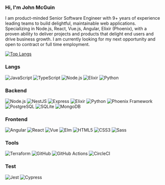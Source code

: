 ### Hi, I'm John McGuin

I am product-minded Senior Software Engineer with 9+ years of experience leading teams to build delightful, maintainable web applications. Specializing in Node.js, React, Vue.js, Angular, Elixir (Phoenix), with a proven ability to deliver projects and products that delight end users and drive business growth. I am currently looking for my next opportunity and open to contract or full time employment.

[![Top Langs](https://github-readme-stats.vercel.app/api/top-langs/?username=johnmcguin&hide=css&layout=compact&exclude_repo=exercism-challenges)](https://github.com/anuraghazra/github-readme-stats)

### Langs
<div class="badges-intro">

![JavaScript](https://img.shields.io/badge/-JavaScript-000000?style=flat&logo=javascript&logoColor=#F7DF1E)
![TypeScript](https://img.shields.io/badge/-TypeScript-000000?style=flat&logo=typescript&logoColor=#3178C6)
![Node.js](https://img.shields.io/badge/-Node.js-000000?style=flat&logo=nodedotjs&logoColor=#5FA04E)
![Elixir](https://img.shields.io/badge/-Elixir-000000?style=flat&logo=elixir&logoColor=#4B275F)
![Python](https://img.shields.io/badge/-Python-000000?style=flat&logo=python&logoColor=#3776AB)

</div>

### Backend
<div class="badges-intro">

![Node.js](https://img.shields.io/badge/-Node.js-000000?style=flat&logo=nodedotjs&logoColor=#5FA04E)
![NestJS](https://img.shields.io/badge/-NestJS-000000?style=flat&logo=nestjs&logoColor=#E0234E)
![Express](https://img.shields.io/badge/-Express-000000?style=flat&logo=express&logoColor=#000000)
![Elixir](https://img.shields.io/badge/-Elixir-000000?style=flat&logo=elixir&logoColor=#4B275F)
![Python](https://img.shields.io/badge/-Python-000000?style=flat&logo=python&logoColor=#3776AB)
![Phoenix Framework](https://img.shields.io/badge/-PhoenixFramework-000000?style=flat&logo=phoenixframework&logoColor=#FD4F00)
![PostgreSQL](https://img.shields.io/badge/-PostgreSQL-000000?style=flat&logo=postgresql&logoColor=#4169E1)
![SQLite](https://img.shields.io/badge/-SQLite-000000?style=flat&logo=sqlite&logoColor=#003B57)
![MongoDB](https://img.shields.io/badge/-MongoDB-000000?style=flat&logo=mongodb&logoColor=#47A248)

</div>

### Frontend
<div class="badges-intro">
  
![Angular](https://img.shields.io/badge/-Angular-000000?style=flat&logo=angular&logoColor=#DD0031)
![React](https://img.shields.io/badge/-React-000000?style=flat&logo=react&logoColor=#61DAFB)
![Vue](https://img.shields.io/badge/-Vue.js-000000?style=flat&logo=vuedotjs&logoColor=#F7DF1E)
![Elm](https://img.shields.io/badge/-Elm-000000?style=flat&logo=elm&logoColor=#1293D8)
![HTML5](https://img.shields.io/badge/-HTML5-000000?style=flat&logo=html5&logoColor=#E34F26)
![CSS3](https://img.shields.io/badge/-CSS3-000000?style=flat&logo=css3&logoColor=#1572B6)
![Sass](https://img.shields.io/badge/-Sass-000000?style=flat&logo=sass&logoColor=#CC6699)

</div>

### Tools
<div class="badges-intro">
  
![Terraform](https://img.shields.io/badge/-Terraform-000000?style=flat&logo=terraform&logoColor=#844FBA)
![GitHub](https://img.shields.io/badge/-Github-000000?style=flat&logo=github&logoColor=#181717)
![GitHub Actions](https://img.shields.io/badge/-GithubActions-000000?style=flat&logo=githubactions&logoColor=#2088FF)
![CircleCI](https://img.shields.io/badge/-CircleCI-000000?style=flat&logo=circleci&logoColor=#343434)

</div>

### Test
<div class="badges-intro">
  
![Jest](https://img.shields.io/badge/-Jest-000000?style=flat&logo=jest&logoColor=#C21325)
![Cypress](https://img.shields.io/badge/-Cypress-000000?style=flat&logo=cypress&logoColor=#69D3A7)

</div>
